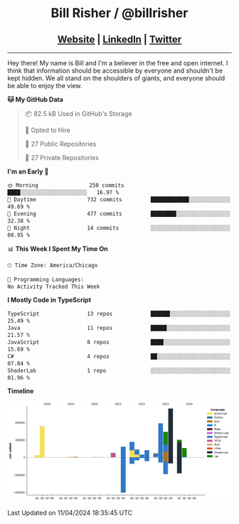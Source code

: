 
<h1 align="center">
    Bill Risher / @billrisher <br />
</h1>
<h2 align="center">
    <a href="https://billrisher.com">Website</a> | <a href="https://linkedin.com/in/william-risher">LinkedIn</a> | <a href="https://twitter.com/billrisher_">Twitter</a> 
 </h2>

---

Hey there! My name is Bill and I'm a believer in the free and open internet. 
I think that information should be accessible by everyone and shouldn't be kept hidden. 
We all stand on the shoulders of giants, and everyone should be able to enjoy the view.

<!--START_SECTION:waka-->
**🐱 My GitHub Data** 

> 📦 82.5 kB Used in GitHub's Storage 
 > 
> 💼 Opted to Hire
 > 
> 📜 27 Public Repositories 
 > 
> 🔑 27 Private Repositories 
 > 
**I'm an Early 🐤** 

```text
🌞 Morning                250 commits         ████░░░░░░░░░░░░░░░░░░░░░   16.97 % 
🌆 Daytime                732 commits         ████████████░░░░░░░░░░░░░   49.69 % 
🌃 Evening                477 commits         ████████░░░░░░░░░░░░░░░░░   32.38 % 
🌙 Night                  14 commits          ░░░░░░░░░░░░░░░░░░░░░░░░░   00.95 % 
```


📊 **This Week I Spent My Time On** 

```text
🕑︎ Time Zone: America/Chicago

💬 Programming Languages: 
No Activity Tracked This Week
```

**I Mostly Code in TypeScript** 

```text
TypeScript               13 repos            ██████░░░░░░░░░░░░░░░░░░░   25.49 % 
Java                     11 repos            █████░░░░░░░░░░░░░░░░░░░░   21.57 % 
JavaScript               8 repos             ████░░░░░░░░░░░░░░░░░░░░░   15.69 % 
C#                       4 repos             ██░░░░░░░░░░░░░░░░░░░░░░░   07.84 % 
ShaderLab                1 repo              ░░░░░░░░░░░░░░░░░░░░░░░░░   01.96 % 
```



**Timeline**

![Lines of Code chart](https://raw.githubusercontent.com/billrisher/billrisher/main/assets/bar_graph.png)


 Last Updated on 11/04/2024 18:35:45 UTC
<!--END_SECTION:waka-->
